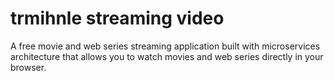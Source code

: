 # trmihnle streaming video

A free movie and web series streaming application built with microservices architecture that allows you to watch movies and web series directly in your browser.

